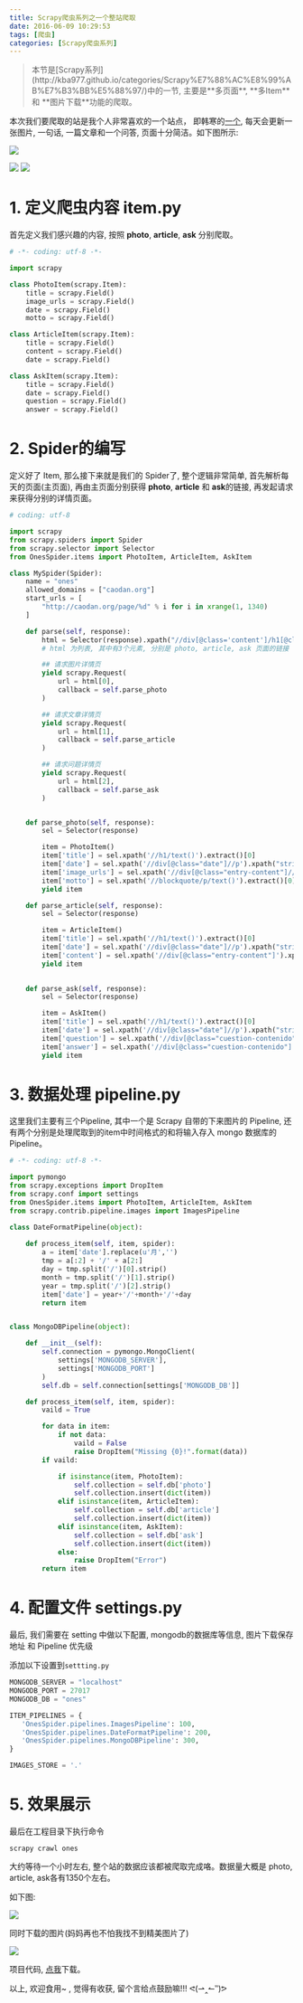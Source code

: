 ```yaml
---
title: Scrapy爬虫系列之一个整站爬取
date: 2016-06-09 10:29:53
tags: [爬虫]
categories: [Scrapy爬虫系列]
---
```


<blockquote class="blockquote-center">
本节是[Scrapy系列](http://kba977.github.io/categories/Scrapy%E7%88%AC%E8%99%AB%E7%B3%BB%E5%88%97/)中的一节, 主要是**多页面**, **多Item**和 **图片下载**功能的爬取。
</blockquote>


本次我们要爬取的站是我个人非常喜欢的一个站点， 即韩寒的[一个](http://caodan.org), 每天会更新一张图片, 一句话, 一篇文章和一个问答, 页面十分简洁。如下图所示:

![](https://blog-1256977701.cos.ap-chengdu.myqcloud.com/Scrapy爬虫系列之一个整站爬取/1_一张图片.jpg)

<!-- more -->

![](https://blog-1256977701.cos.ap-chengdu.myqcloud.com/Scrapy爬虫系列之一个整站爬取/2_一篇文章.jpg)
![](https://blog-1256977701.cos.ap-chengdu.myqcloud.com/Scrapy爬虫系列之一个整站爬取/3_一个回答.jpg)

# 1. 定义爬虫内容 item.py
首先定义我们感兴趣的内容, 按照 **photo**, **article**, **ask** 分别爬取。

``` python
# -*- coding: utf-8 -*-

import scrapy

class PhotoItem(scrapy.Item):
    title = scrapy.Field()
    image_urls = scrapy.Field()
    date = scrapy.Field()
    motto = scrapy.Field()

class ArticleItem(scrapy.Item):
    title = scrapy.Field()
    content = scrapy.Field()
    date = scrapy.Field()

class AskItem(scrapy.Item):
    title = scrapy.Field()
    date = scrapy.Field()
    question = scrapy.Field()
    answer = scrapy.Field()
```

# 2. Spider的编写
定义好了 Item, 那么接下来就是我们的 Spider了, 整个逻辑非常简单, 首先解析每天的页面(主页面), 再由主页面分别获得 **photo**, **article** 和 **ask**的链接, 再发起请求来获得分别的详情页面。

``` python
# coding: utf-8

import scrapy
from scrapy.spiders import Spider
from scrapy.selector import Selector
from OnesSpider.items import PhotoItem, ArticleItem, AskItem

class MySpider(Spider):
    name = "ones"
    allowed_domains = ["caodan.org"]
    start_urls = [
        "http://caodan.org/page/%d" % i for i in xrange(1, 1340)
    ]

    def parse(self, response):
        html = Selector(response).xpath("//div[@class='content']/h1[@class='entry-title']/a/@href").extract()
        # html 为列表, 其中有3个元素, 分别是 photo, article, ask 页面的链接

        ## 请求图片详情页
        yield scrapy.Request(
            url = html[0],
            callback = self.parse_photo
        )

        ## 请求文章详情页
        yield scrapy.Request(
            url = html[1],
            callback = self.parse_article
        )

        ## 请求问题详情页
        yield scrapy.Request(
            url = html[2],
            callback = self.parse_ask
        )


    def parse_photo(self, response):
        sel = Selector(response)

        item = PhotoItem()
        item['title'] = sel.xpath('//h1/text()').extract()[0]
        item['date'] = sel.xpath('//div[@class="date"]//p').xpath("string(.)").extract()[0]
        item['image_urls'] = sel.xpath('//div[@class="entry-content"]//img/@src').extract()
        item['motto'] = sel.xpath('//blockquote/p/text()').extract()[0]
        yield item

    def parse_article(self, response):
        sel = Selector(response)

        item = ArticleItem()
        item['title'] = sel.xpath('//h1/text()').extract()[0]
        item['date'] = sel.xpath('//div[@class="date"]//p').xpath("string(.)").extract()[0]
        item['content'] = sel.xpath('//div[@class="entry-content"]').xpath("string(.)").extract()[0]
        yield item
        

    def parse_ask(self, response):
        sel = Selector(response)

        item = AskItem()
        item['title'] = sel.xpath('//h1/text()').extract()[0]
        item['date'] = sel.xpath('//div[@class="date"]//p').xpath("string(.)").extract()[0]
        item['question'] = sel.xpath('//div[@class="cuestion-contenido"]/text()').extract()[0]
        item['answer'] = sel.xpath('//div[@class="cuestion-contenido"]')[1].xpath("string(.)").extract()[0]
        yield item
```

# 3. 数据处理 pipeline.py
这里我们主要有三个Pipeline, 其中一个是 Scrapy 自带的下来图片的 Pipeline, 还有两个分别是处理爬取到的item中时间格式的和将输入存入 mongo 数据库的 Pipeline。

``` python
# -*- coding: utf-8 -*-

import pymongo
from scrapy.exceptions import DropItem
from scrapy.conf import settings
from OnesSpider.items import PhotoItem, ArticleItem, AskItem
from scrapy.contrib.pipeline.images import ImagesPipeline

class DateFormatPipeline(object):
        
    def process_item(self, item, spider):
        a = item['date'].replace(u'月','')
        tmp = a[:2] + '/' + a[2:]
        day = tmp.split('/')[0].strip()
        month = tmp.split('/')[1].strip()
        year = tmp.split('/')[2].strip()
        item['date'] = year+'/'+month+'/'+day
        return item


class MongoDBPipeline(object):

    def __init__(self):
        self.connection = pymongo.MongoClient(
            settings['MONGODB_SERVER'],
            settings['MONGODB_PORT']
        )
        self.db = self.connection[settings['MONGODB_DB']]

    def process_item(self, item, spider):
        vaild = True

        for data in item:
            if not data:
                vaild = False
                raise DropItem("Missing {0}!".format(data))
        if vaild:

            if isinstance(item, PhotoItem):
                self.collection = self.db['photo']
                self.collection.insert(dict(item))
            elif isinstance(item, ArticleItem):
                self.collection = self.db['article']
                self.collection.insert(dict(item))
            elif isinstance(item, AskItem):
                self.collection = self.db['ask']
                self.collection.insert(dict(item))
            else:
                raise DropItem("Error")
        return item
```

# 4. 配置文件 settings.py
最后, 我们需要在 setting 中做以下配置, mongodb的数据库等信息, 图片下载保存地址 和 Pipeline 优先级

添加以下设置到`settting.py`

``` python
MONGODB_SERVER = "localhost"
MONGODB_PORT = 27017
MONGODB_DB = "ones"

ITEM_PIPELINES = {
   'OnesSpider.pipelines.ImagesPipeline': 100,
   'OnesSpider.pipelines.DateFormatPipeline': 200,
   'OnesSpider.pipelines.MongoDBPipeline': 300,
}

IMAGES_STORE = '.'
```

# 5. 效果展示
最后在工程目录下执行命令

    scrapy crawl ones

大约等待一个小时左右, 整个站的数据应该都被爬取完成咯。数据量大概是 photo, article, ask各有1350个左右。

如下图:

![](https://blog-1256977701.cos.ap-chengdu.myqcloud.com/Scrapy爬虫系列之一个整站爬取/4_数据入库.jpg)

同时下载的图片(妈妈再也不怕我找不到精美图片了)

![](https://blog-1256977701.cos.ap-chengdu.myqcloud.com/Scrapy爬虫系列之一个整站爬取/5_效果图.jpg)

项目代码, [点我](https://github.com/kba977/Scrapy_Projects)下载。

以上, 欢迎食用~ , 觉得有收获, 留个言给点鼓励嘛!!! ᕙ(⇀‸↼‵‵)ᕗ

